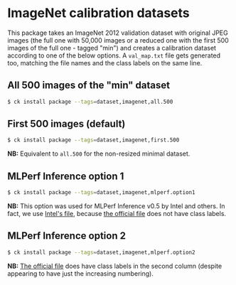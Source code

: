 # ImageNet calibration datasets

This package takes an ImageNet 2012 validation dataset with original JPEG
images (the full one with 50,000 images or a reduced one with the first 500
images of the full one - tagged "min") and creates a calibration dataset
according to one of the below options. A `val_map.txt` file gets generated too,
matching the file names and the class labels on the same line.

##  All 500 images of the "min" dataset

```bash
$ ck install package --tags=dataset,imagenet,all.500
```

## First 500 images (default)

```bash
$ ck install package --tags=dataset,imagenet,first.500
```

**NB:** Equivalent to `all.500` for the non-resized minimal dataset.

## MLPerf Inference option 1

```bash
$ ck install package --tags=dataset,imagenet,mlperf.option1
```

**NB:** This option was used for MLPerf Inference v0.5 by Intel and others. In fact, we use [Intel's file](https://github.com/mlperf/inference_results_v0.5/blob/master/closed/Intel/calibration/OV_RN-50-sample/imagenet_mlperf/converted_mlperf_list.txt), because [the official file](https://github.com/mlperf/inference/blob/master/calibration/ImageNet/cal_image_list_option_1.txt) does not have class labels.

## MLPerf Inference option 2

```bash
$ ck install package --tags=dataset,imagenet,mlperf.option2
```

**NB:** [The official file](https://github.com/mlperf/inference/blob/master/calibration/ImageNet/cal_image_list_option_2.txt) does have class labels in the second column (despite appearing to have just the increasing numbering).
